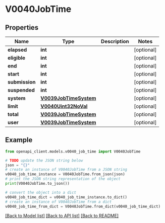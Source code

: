# V0040JobTime


## Properties

Name | Type | Description | Notes
------------ | ------------- | ------------- | -------------
**elapsed** | **int** |  | [optional] 
**eligible** | **int** |  | [optional] 
**end** | **int** |  | [optional] 
**start** | **int** |  | [optional] 
**submission** | **int** |  | [optional] 
**suspended** | **int** |  | [optional] 
**system** | [**V0039JobTimeSystem**](V0039JobTimeSystem.md) |  | [optional] 
**limit** | [**V0040Uint32NoVal**](V0040Uint32NoVal.md) |  | [optional] 
**total** | [**V0039JobTimeSystem**](V0039JobTimeSystem.md) |  | [optional] 
**user** | [**V0039JobTimeSystem**](V0039JobTimeSystem.md) |  | [optional] 

## Example

```python
from openapi_client.models.v0040_job_time import V0040JobTime

# TODO update the JSON string below
json = "{}"
# create an instance of V0040JobTime from a JSON string
v0040_job_time_instance = V0040JobTime.from_json(json)
# print the JSON string representation of the object
print(V0040JobTime.to_json())

# convert the object into a dict
v0040_job_time_dict = v0040_job_time_instance.to_dict()
# create an instance of V0040JobTime from a dict
v0040_job_time_from_dict = V0040JobTime.from_dict(v0040_job_time_dict)
```
[[Back to Model list]](../README.md#documentation-for-models) [[Back to API list]](../README.md#documentation-for-api-endpoints) [[Back to README]](../README.md)


